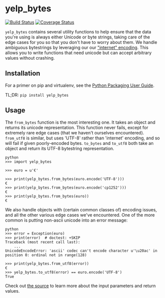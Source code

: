 # yelp_bytes

[![Build Status](https://travis-ci.org/Yelp/yelp_bytes.svg?branch=master)](https://travis-ci.org/Yelp/yelp\_bytes)
[![Coverage Status](https://img.shields.io/coveralls/Yelp/yelp_bytes.svg?branch=master)](https://coveralls.io/r/Yelp/yelp\_bytes?branch=master)

`yelp_bytes` contains several utility functions to help ensure that the data you're using is always either Unicode or
byte strings, taking care of the edge cases for you so that you don't have to worry about them. We handle ambiguous
bytestrings by leveraging our our ["internet" encoding](https://github.com/Yelp/yelp_encodings). This allows you to
write functions that need unicode but can accept arbitrary values without crashing.


## Installation

For a primer on pip and virtualenv, see the [Python Packaging User Guide](
https://python-packaging-user-guide.readthedocs.org/en/latest/tutorial.html).

TL;DR: `pip install yelp_bytes`

## Usage

The `from_bytes` function is the most interesting one. It takes an object and returns its unicode representation.
This function never fails, except for extremely rare edge cases (that we haven't ourselves encountered).  `from_utf8` is
similar, but uses 'UTF-8' rather than 'internet' encoding, and so will fail if given poorly-encoded bytes. `to_bytes`
and `to_utf8` both take an object and return its UTF-8 bytestring representation.

    python
    >>> import yelp_bytes

    >>> euro = u'€'

    >>> print(yelp_bytes.from_bytes(euro.encode('UTF-8')))
    €
    >>> print(yelp_bytes.from_bytes(euro.encode('cp1252')))
    €
    >>> print(yelp_bytes.from_bytes(euro))
    €


We also handle objects with (certain common classes of) encoding issues, and all the other various edge cases we've
encountered. One of the more common is putting non-ascii unicode into an error message:

    python
    >>> error = Exception(euro)
    >>> print(error)  # doctest: +SKIP
    Traceback (most recent call last):
        ...
    UnicodeEncodeError: 'ascii' codec can't encode character u'\u20ac' in position 0: ordinal not in range(128)

    >>> print(yelp_bytes.from_utf8(error))
    €
    >>> yelp_bytes.to_utf8(error) == euro.encode('UTF-8')
    True


Check out [the source](https://github.com/Yelp/yelp_bytes/blob/HEAD/yelp_bytes.py) to learn more about the input parameters and return values.
